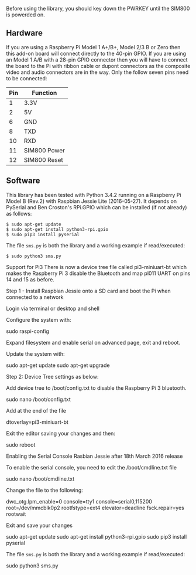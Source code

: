 Before using the library, you should key down the PWRKEY until the SIM800 is powerded on.

## Hardware
If you are using a Raspberry Pi Model 1 A+/B+, Model 2/3 B or Zero then this add-on board will connect directly to the 40-pin GPIO.
If you are using an Model 1 A/B with a 28-pin GPIO connector then you will have to connect the board to the Pi with ribbon cable
or dupont connectors as the composite video and audio connectors are in the way. Only the follow seven pins need to be connected:

| Pin | Function |
| --- | --- |
| 1   | 3.3V |
| 2 | 5V |
| 6 | GND |
| 8 | TXD |
| 10 | RXD |
| 11 | SIM800 Power |
| 12 | SIM800 Reset |

## Software
This library has been tested with Python 3.4.2 running on a Raspberry Pi Model B (Rev.2) with Raspbian Jessie Lite (2016-05-27).
It depends on PySerial and  Ben Croston's RPi.GPIO which can be installed (if not already) as follows:

```
$ sudo apt-get update
$ sudo apt-get install python3-rpi.gpio
$ sudo pip3 install pyserial
```

The file `sms.py` is both the library and a working example if read/executed:

```
$ sudo python3 sms.py
```


Support for Pi3
There is now a device tree file called pi3-miniuart-bt which makes the Raspberry Pi 3 disable the Bluetooth and map pl011 UART on pins 14 and 15 as before.

Step 1 - Install Raspbian Jessie onto a SD card and boot the Pi when connected to a network

Login via terminal or desktop and shell

Configure the system with:

sudo raspi-config

Expand filesystem and enable serial on advanced page, exit and reboot.

Update the system with:

sudo apt-get update
sudo apt-get upgrade

Step 2:  Device Tree settings as below:

Add device tree to /boot/config.txt to disable the Raspberry Pi 3 bluetooth.

sudo nano /boot/config.txt

Add at the end of the file

dtoverlay=pi3-miniuart-bt

Exit the editor saving your changes and then:

sudo reboot

Enabling the Serial Console Rasbian Jessie after 18th March 2016 release

To enable the serial console, you need to edit the /boot/cmdline.txt file

sudo nano /boot/cmdline.txt

Change the file to the following:

dwc_otg.lpm_enable=0 console=tty1 console=serial0,115200 root=/dev/mmcblk0p2 rootfstype=ext4 elevator=deadline fsck.repair=yes rootwait

Exit and save your changes

sudo apt-get update
sudo apt-get install python3-rpi.gpio
sudo pip3 install pyserial

The file `sms.py` is both the library and a working example if read/executed:

 sudo python3 sms.py

